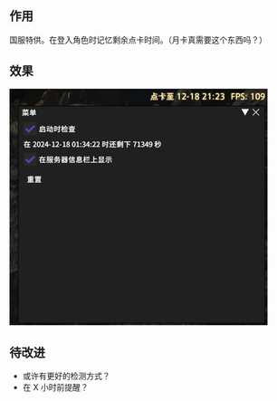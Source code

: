 ## 作用

国服特供。在登入角色时记忆剩余点卡时间。（月卡真需要这个东西吗？）



## 效果

![image-20241218013554853](./assets/image-20241218013554853.png)



## 待改进

- 或许有更好的检测方式？
- 在 X 小时前提醒？

